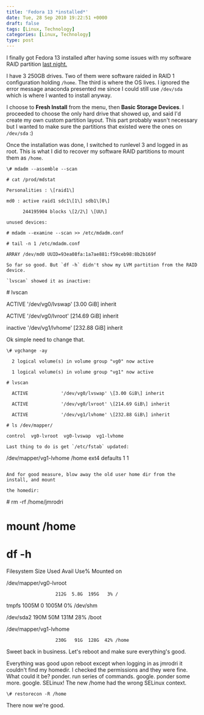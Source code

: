 ```yaml
---
title: 'Fedora 13 *installed*'
date: Tue, 28 Sep 2010 19:22:51 +0000
draft: false
tags: [Linux, Technology]
categories: [Linux, Technology]
type: post
---
```


I finally got Fedora 13 installed after having some issues with my software RAID partition [last night.](http://zeusville.wordpress.com/2010/09/27/fedora-13-install-a-no-go/)

I have 3 250GB drives. Two of them were software raided in RAID 1 configuration holding `/home`. The third is where the OS lives. I ignored the error message anaconda presented me since I could still use `/dev/sda` which is where I wanted to install anyway.

I choose to **Fresh Install** from the menu, then **Basic Storage Devices**. I proceeded to choose the only hard drive that showed up, and said I'd create my own custom partition layout. This part probably wasn't necessary but I wanted to make sure the partitions that existed were the ones on `/dev/sda` :)

Once the installation was done, I switched to runlevel 3 and logged in as root. This is what I did to recover my software RAID partitions to mount them as `/home`.

```
\# mdadm --assemble --scan

# cat /prod/mdstat

Personalities : \[raid1\]

md0 : active raid1 sdc1\[1\] sdb1\[0\]

      244195904 blocks \[2/2\] \[UU\]

unused devices:

# mdadm --examine --scan >> /etc/mdadm.conf

# tail -n 1 /etc/mdadm.conf

ARRAY /dev/md0 UUID=93ea08fa:1a7ae881:f59ceb98:8b2b169f

So far so good. But `df -h` didn't show my LVM partition from the RAID device.

`lvscan` showed it as inactive:

```
\# lvscan

  ACTIVE            '/dev/vg0/lvswap' \[3.00 GiB\] inherit

  ACTIVE            '/dev/vg0/lvroot' \[214.69 GiB\] inherit

  inactive          '/dev/vg1/lvhome' \[232.88 GiB\] inherit

Ok simple need to change that.

```
\# vgchange -ay

  2 logical volume(s) in volume group "vg0" now active

  1 logical volume(s) in volume group "vg1" now active

# lvscan

  ACTIVE            '/dev/vg0/lvswap' \[3.00 GiB\] inherit

  ACTIVE            '/dev/vg0/lvroot' \[214.69 GiB\] inherit

  ACTIVE            '/dev/vg1/lvhome' \[232.88 GiB\] inherit

# ls /dev/mapper/

control  vg0-lvroot  vg0-lvswap  vg1-lvhome

Last thing to do is get `/etc/fstab` updated:

```
/dev/mapper/vg1-lvhome  /home                   ext4    defaults        1 1
```

And for good measure, blow away the old user home dir from the install, and mount

the homedir:

```
\# rm -rf /home/jmrodri

# mount /home

# df -h

Filesystem            Size  Used Avail Use% Mounted on

/dev/mapper/vg0-lvroot

                      212G  5.8G  195G   3% /

tmpfs                1005M     0 1005M   0% /dev/shm

/dev/sda2             190M   50M  131M  28% /boot

/dev/mapper/vg1-lvhome

                      230G   91G  128G  42% /home

Sweet back in business. Let's reboot and make sure everything's good.

Everything was good upon reboot except when logging in as jmrodri it couldn't find my homedir. I checked the permissions and they were fine. What could it be? ponder. run series of commands. google. ponder some more. google. SELinux! The new /home had the wrong SELinux context.

```
\# restorecon -R /home
```

There now we're good.


```
```
```
```